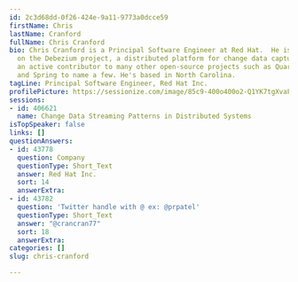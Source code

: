 ```yaml
---
id: 2c3d68dd-0f26-424e-9a11-9773a0dcce59
firstName: Chris
lastName: Cranford
fullName: Chris Cranford
bio: Chris Cranford is a Principal Software Engineer at Red Hat.  He is the lead developer
  on the Debezium project, a distributed platform for change data capture. He is also
  an active contributor to many other open-source projects such as Quarkus, Hibernate,
  and Spring to name a few. He's based in North Carolina.
tagLine: Principal Software Engineer, Red Hat Inc.
profilePicture: https://sessionize.com/image/85c9-400o400o2-Q1YK7tgXvaFTB6aaf1qu1p.jpg
sessions:
- id: 406621
  name: Change Data Streaming Patterns in Distributed Systems
isTopSpeaker: false
links: []
questionAnswers:
- id: 43778
  question: Company
  questionType: Short_Text
  answer: Red Hat Inc.
  sort: 14
  answerExtra: 
- id: 43782
  question: 'Twitter handle with @ ex: @prpatel'
  questionType: Short_Text
  answer: "@crancran77"
  sort: 18
  answerExtra: 
categories: []
slug: chris-cranford

---
```

